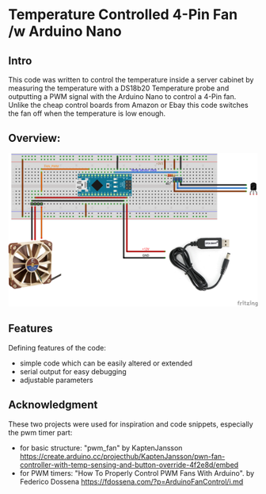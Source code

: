 # Temperature Controlled 4-Pin Fan /w Arduino Nano

## Intro
This code was written to control the temperature inside a server cabinet by measuring the temperature
with a DS18b20 Temperature probe and outputting a PWM signal with the Arduino Nano to control a 4-Pin fan.
Unlike the cheap control boards from Amazon or Ebay this code switches the fan off when the temperature
is low enough.

## Overview:
![Wireing Diagram](https://github.com/mariuste/Fan_Temp_Control/blob/main/image/WiringDiagram_bb.png)

## Features
Defining features of the code:
- simple code which can be easily altered or extended
- serial output for easy debugging
- adjustable parameters

## Acknowledgment
These two projects were used for inspiration and code snippets, especially the pwm timer part:
- for basic structure: "pwm_fan" by KaptenJansson https://create.arduino.cc/projecthub/KaptenJansson/pwn-fan-controller-with-temp-sensing-and-button-override-4f2e8d/embed
- for PWM timers: "How To Properly Control PWM Fans With Arduino". by Federico Dossena https://fdossena.com/?p=ArduinoFanControl/i.md
